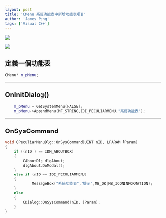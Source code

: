 ```yaml
---
layout: post
title: 'CMenu 系統功能表中新增功能表項目'
author: 'James Peng'
tags: ['Visual C++']
---
```


![](http://i.imgur.com/uDdZkwz.png)


![](http://i.imgur.com/vK59BxS.png)

## 定義一個功能表 ##

~~~cpp
CMenu* m_pMenu;
~~~

----------


## OnInitDialog() ##

~~~cpp
	m_pMenu = GetSystemMenu(FALSE);
	m_pMenu->AppendMenu(MF_STRING,IDI_PECULIARMENU,"系統功能表");
~~~


----------


## OnSysCommand ##

~~~cpp
void CPeculiarMenuDlg::OnSysCommand(UINT nID, LPARAM lParam)
{
	if ((nID ) == IDM_ABOUTBOX)
	{
		CAboutDlg dlgAbout;
		dlgAbout.DoModal();
	}
	else if (nID == IDI_PECULIARMENU)
	{
			MessageBox("系統功能表","提示",MB_OK|MB_ICONINFORMATION);
	}
	else
	{
		CDialog::OnSysCommand(nID, lParam);
	}
}
~~~